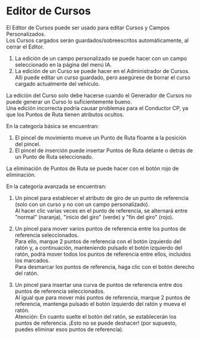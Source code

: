 # Editor de Cursos
  
El Editor de Cursos puede ser usado para editar Cursos y Campos Personalizados.  
Los Cursos cargados serán guardados/sobreescritos automáticamente, al cerrar el Editor.  
  
1) La edición de un campo personalizado se puede hacer con un campo seleccionado en la página del menú IA.  
2) La edición de un Curso se puede hacer en el Administrador de Cursos.   
   Allí puede editar un curso guardado, pero asegúrese de borrar el curso cargado actualmente del vehículo.  
  
La edición del Curso solo debe hacerse cuando el Generador de Cursos no puede generar un Curso lo suficientemente bueno.  
Una edición incorrecta podría causar problemas para el Conductor CP, ya que los Puntos de Ruta tienen atributos ocultos.  


  
En la categoría básica se encuentran:  

1) El pincel de movimiento mueve un Punto de Ruta floante a la posición del pincel.  
2) El pincel de inserción puede insertar Puntos de Ruta delante o detrás de un Punto de Ruta seleccionado.  
  
La eliminación de Puntos de Ruta se puede hacer con el botón rojo de eliminación.  


  
En la categoría avanzada se encuentran:  

1) Un pincel para establecer el atributo de giro de un punto de referencia (solo con un curso y no con un campo personalizado).  
Al hacer clic varias veces en el punto de referencia, se alternará entre "normal" (naranja), "inicio del giro" (verde) y "fin del giro" (rojo).  
  
2) Un pincel para mover varios puntos de referencia entre los puntos de referencia seleccionados.  
Para ello, marque 2 puntos de referencia con el botón izquierdo del ratón y, a continuación, manteniendo pulsado el botón izquierdo del ratón, podrá mover todos los puntos de referencia entre ellos, incluidos los marcados.  
Para desmarcar los puntos de referencia, haga clic con el botón derecho del ratón.  
  
3) Un pincel para insertar una curva de puntos de referencia entre dos puntos de referencia seleccionados.  
Al igual que para mover más puntos de referencia, marque 2 puntos de referencia, mantenga pulsado el botón izquierdo del ratón y mueva el ratón.  
Atención: En cuanto suelte el botón del ratón, se establecerán los puntos de referencia. ¡Esto no se puede deshacer! (por supuesto, puedes eliminar esos puntos de referencia).  


